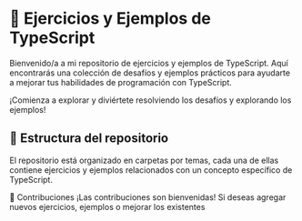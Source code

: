 # 🚀 Ejercicios y Ejemplos de TypeScript

Bienvenido/a a mi repositorio de ejercicios y ejemplos de TypeScript. Aquí encontrarás una colección de desafíos y ejemplos prácticos para ayudarte a mejorar tus habilidades de programación con TypeScript.

¡Comienza a explorar y diviértete resolviendo los desafíos y explorando los ejemplos!

## 📂 Estructura del repositorio

El repositorio está organizado en carpetas por temas, cada una de ellas contiene ejercicios y ejemplos relacionados con un concepto específico de TypeScript.


🤝 Contribuciones
¡Las contribuciones son bienvenidas! Si deseas agregar nuevos ejercicios, ejemplos o mejorar los existentes
